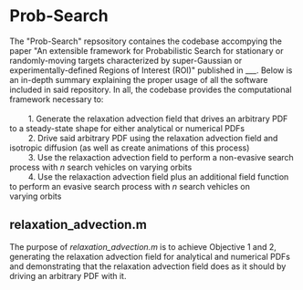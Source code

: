 # Prob-Search
The "Prob-Search" repsository containes the codebase accompying the paper "An extensible framework for Probabilistic Search for stationary 
or randomly-moving targets characterized by super-Gaussian or experimentally-defined Regions of Interest (ROI)" published in ___. Below is an in-depth summary
explaining the proper usage of all the software included in said repository. In all, the codebase provides the computational framework necessary
to: <br> <br>
&ensp; &ensp; &ensp; 1. Generate the relaxation advection field that drives an arbitrary PDF to a steady-state shape for either analytical or numerical PDFs <br>
&ensp; &ensp; &ensp; 2. Drive said arbitrary PDF using the relaxation advection field and isotropic diffusion (as well as create animations of this process) <br>
&ensp; &ensp; &ensp; 3. Use the relaxaction advection field to perform a non-evasive search process with _n_ search vehicles on varying orbits <br>
&ensp; &ensp; &ensp; 4. Use the relaxaction advection field plus an additional field function to perform an evasive search process with _n_ search vehicles on &ensp; &ensp; &ensp; &ensp; varying orbits <br>

## relaxation_advection.m
The purpose of _relaxation_advection.m_ is to achieve Objective 1 and 2, generating the relaxation advection field for analytical and numerical PDFs and demonstrating that the relaxation advection field does as it should by driving an arbitrary PDF with it. 
